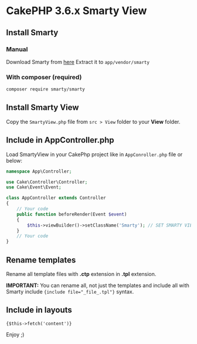 # CakePHP 3.6.x Smarty View

## Install Smarty
### Manual
Download Smarty from [here](https://github.com/smarty-php/smarty/archive/master.zip)
Extract it to `app/vendor/smarty`

### With composer (required)
```bash
composer require smarty/smarty
```

## Install Smarty View
Copy the `SmartyView.php` file from `src > View` folder to your **View** folder.

## Include in AppController.php
Load SmartyView in your CakePhp project like in `AppConroller.php` file or below:
```php
namespace App\Controller;

use Cake\Controller\Controller;
use Cake\Event\Event;

class AppController extends Controller
{
    // Your code
    public function beforeRender(Event $event)
    {
        $this->viewBuilder()->setClassName('Smarty'); // SET SMARTY VIEW
    }
    // Your code
}
```

## Rename templates
Rename all template files with **.ctp** extension in **.tpl** extension.

**IMPORTANT:** You can rename all, not just the templates and include all with Smarty include `{include file="_file_.tpl"}` syntax.

## Include in layouts
`{$this->fetch('content')}`

Enjoy ;)
